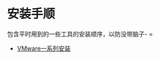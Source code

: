 # 安装手顺
包含平时用到的一些工具的安装顺序，以防没带脑子- =

- [VMware一系列安装](https://github.com/sammffl/Sam-install-doc/blob/master/VMware.md)
